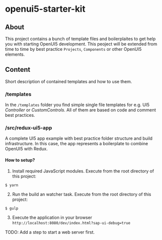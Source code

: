 # openui5-starter-kit

## About
This project contains a bunch of template files and boilerplaites to get help you with starting OpenUI5 development. This peoject will be extended from time to time by best practice `Projects`, `Components` or other OpenUI5 elements.

## Content
Short description of contained templates and how to use them.

### /templates
In the `/templates` folder you find simple single file templates for e.g. UI5 *Controller* or *CustomControls*. All of them are based on code and comment best practices.

### /src/redux-ui5-app
A complete UI5 app example with best practice folder structure and build infrastructure. In this case, the app represents a boilerplate to combine OpenUI5 with Redux.

#### How to setup?
1. Install required JavaScript modules. Execute from the root directory of this project:
```
$ yarn
```
2. Run the build an watcher task. Execute from the root directory of this project:
```
$ gulp
```
3. Execute the application in your browser `http://localhost:8080/dev/index.html?sap-ui-debug=true`

TODO: Add a step to start a web server first.
